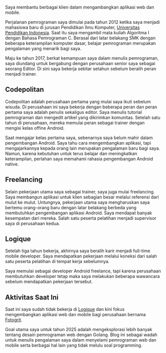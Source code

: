 <p class="lead">Saya membantu berbagai klien dalam mengambangkan aplikasi web dan mobile.</p>

Perjalanan pemrograman saya dimulai pada tahun 2012 ketika saya menjadi mahasiswa baru di jurusan Pendidikan Ilmu Komputer, [Universitas Pendidikan Indonesia](https://upi.edu/). Saat itu saya mengambil mata kuliah Algoritma I dengan Bahasa Pemrograman C. Berasal dari latar belakang SMK dengan beberapa keterampilan komputer dasar, belajar pemrograman merupakan pengalaman yang menarik bagi saya.

Maju ke tahun 2017, berkat kemampuan saya dalam menulis pemrograman, saya diundang untuk bergabung dengan perusahaan senior saya sebagai seorang Editor. Di sini saya bekerja sekitar setahun sebelum beralih peran menjadi trainer.

## Codepolitan

Codepolitan adalah perusahaan pertama yang mulai saya ikuti sebelum wisuda. Di perusahaan ini saya bekerja dengan beberapa peran dan peran pertama saya adalah penulis sekaligus editor. Saya menulis tutorial pemrograman dan mengedit artikel yang dikirimkan komunitas. Setelah satu tahun di perusahaan, mereka memulai peran sebagai trainer dengan mengisi kelas offine Android.

Saat mengajar kelas pertama saya, sebenarnya saya belum mahir dalam pengembangan Android. Saya tahu cara mengembangkan aplikasi, tapi mengajarkannya kepada orang lain merupakan pengalaman baru bagi saya. Namun, karena kebutuhan untuk terus belajar dan meningkatkan keterampilan, perlahan saya memahami rahasia pengembangan Android native.

## Freelancing

Selain pekerjaan utama saya sebagai trainer, saya juga mulai freelancing. Saya membangun aplikasi untuk klien sebagian besar melalui referensi dari mulut ke mulut. Untungnya, pekerjaan utama saya mengharuskan saya bertemu orang-orang baru dengan latar belakang berbeda yang membutuhkan pengembangan aplikasi Android. Saya mendapat banyak kesempatan dari mereka. Salah satu peserta pelatihan menjadi supervisor saya di perusahaan kedua.

## Logique

Setelah tiga tahun bekerja, akhirnya saya beralih karir menjadi full-time  mobile developer. Saya mendapatkan pekerjaan melalui koneksi dari salah satu peserta pelatihan di tempat kerja sebelumnya.

Saya memulai sebagai developer Android freelance, tapi karena perusahaan membutuhkan developer tetap maka saya melakukan beberapa wawancara sebelum mendapatkan pekerjaan tersebut.

## Aktivitas Saat Ini

Saat ini saya sudah tidak bekerja di [Logique](https://logique.co.id) dan kini fokus mengembangkan aplikasi web dan mobile bagi perusahaan bernama [Fotogrit](https://fotogrit.id).

Goal utama saya untuk tahun 2025 adalah mengeksplorasi lebih banyak tentang desain pemrograman web dengan Golang. Blog ini sebagai wadah untuk menulis pengalaman saya dalam menyelami pemrograman web dan mobile serta berbagai hal lain yang tidak melulu soal programming.

